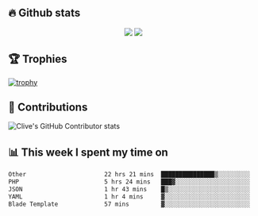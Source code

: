 ## &#128293; Github stats

<!-- GitHub Readme Streak Stats - https://github.com/DenverCoder1/github-readme-streak-stats -->
<p align="center">

<picture>
  <source 
    srcset="https://github-readme-stats.vercel.app/api?username=clivewalkden&count_private=true&show_icons=true&theme=darcula"
    media="(prefers-color-scheme: dark)"
  />
  <source
    srcset="https://github-readme-stats.vercel.app/api?username=clivewalkden&count_private=true&show_icons=true&theme=calm"
    media="(prefers-color-scheme: light), (prefers-color-scheme: no-preference)"
  />
  <img src="https://github-readme-stats.vercel.app/api?username=clivewalkden&count_private=true&show_icons=true&theme=darcula" />
</picture>

<a href="https://git.io/streak-stats" target="_blank">
  <img src="http://github-readme-streak-stats.herokuapp.com?user=clivewalkden&theme=darcula&date_format=j%20M%5B%20Y%5D" />
</a>

</p>

## &#127942; Trophies
[![trophy](https://github-profile-trophy.vercel.app/?username=clivewalkden&theme=onedark)](https://github.com/clivewalkden/github-profile-trophy)

## &#129309; Contributions
![Clive's GitHub Contributor stats](https://github-contributor-stats.vercel.app/api?username=clivewalkden)

## &#128202; This week I spent my time on
<!--START_SECTION:waka-->

```txt
Other                      22 hrs 21 mins  ███████████████▒░░░░░░░░░   61.43 %
PHP                        5 hrs 24 mins   ███▓░░░░░░░░░░░░░░░░░░░░░   14.86 %
JSON                       1 hr 43 mins    █▒░░░░░░░░░░░░░░░░░░░░░░░   04.73 %
YAML                       1 hr 4 mins     ▓░░░░░░░░░░░░░░░░░░░░░░░░   02.96 %
Blade Template             57 mins         ▓░░░░░░░░░░░░░░░░░░░░░░░░   02.61 %
```

<!--END_SECTION:waka-->
